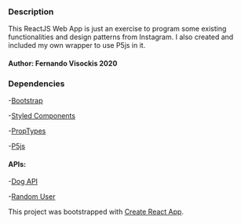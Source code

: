 ### Description

This ReactJS Web App is just an exercise to program some existing functionalities and design patterns from Instagram. I also created and included my own wrapper to use P5js in it.

#### Author: Fernando Visockis 2020

### Dependencies

-[Bootstrap](https://getbootstrap.com/)

-[Styled Components](https://styled-components.com/)

-[PropTypes](https://reactjs.org/docs/typechecking-with-proptypes.html)

-[P5js](https://p5js.org/)

#### APIs:

-[Dog API](https://dog.ceo/dog-api/)

-[Random User](https://randomuser.me/)

This project was bootstrapped with [Create React App](https://github.com/facebook/create-react-app).


